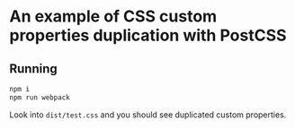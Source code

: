 # An example of CSS custom properties duplication with PostCSS

## Running

```js
npm i
npm run webpack
```

Look into `dist/test.css` and you should see duplicated custom properties.
